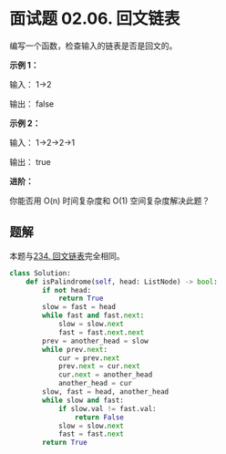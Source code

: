 # 面试题 02.06. 回文链表

编写一个函数，检查输入的链表是否是回文的。

 

**示例 1：**

输入： 1->2

输出： false 

**示例 2：**

输入： 1->2->2->1

输出： true 

**进阶：**

你能否用 O(n) 时间复杂度和 O(1) 空间复杂度解决此题？

## 题解

本题与[234. 回文链表](https://github.com/CastleYeager/PythonicLeetcode/blob/main/%E9%93%BE%E8%A1%A8/%E5%88%A0%E9%99%A4%E8%8A%82%E7%82%B9%E3%80%81%E5%8F%8D%E8%BD%AC%E9%93%BE%E8%A1%A8%20%E7%B1%BB/234.%20%E5%9B%9E%E6%96%87%E9%93%BE%E8%A1%A8.md)完全相同。

```python
class Solution:
    def isPalindrome(self, head: ListNode) -> bool:
        if not head:
            return True
        slow = fast = head
        while fast and fast.next:
            slow = slow.next
            fast = fast.next.next
        prev = another_head = slow 
        while prev.next:
            cur = prev.next
            prev.next = cur.next
            cur.next = another_head
            another_head = cur
        slow, fast = head, another_head
        while slow and fast:
            if slow.val != fast.val:
                return False
            slow = slow.next
            fast = fast.next
        return True
```

